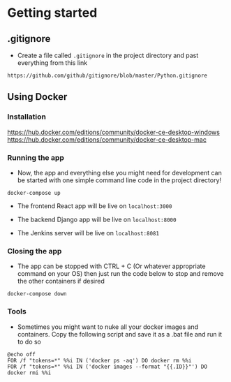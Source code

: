 # Getting started

## .gitignore
* Create a file called ```.gitignore``` in the project directory and past everything from this link

```https://github.com/github/gitignore/blob/master/Python.gitignore```

## Using Docker
### Installation
https://hub.docker.com/editions/community/docker-ce-desktop-windows
https://hub.docker.com/editions/community/docker-ce-desktop-mac

### Running the app
* Now, the app and everything else you might need for development can be started with one simple command line code in the project directory!

```docker-compose up```

* The frontend React app will be live on ```localhost:3000```

* The backend Django app will be live on ```localhost:8000```

* The Jenkins server will be live on ```localhost:8081```

### Closing the app 
* The app can be stopped with CTRL + C (Or whatever appropriate command on your OS) then just run the code below to stop and remove the other containers if desired

```docker-compose down```

### Tools
* Sometimes you might want to nuke all your docker images and containers. Copy the following script and save it as a .bat file and run it to do so

```
@echo off
FOR /f "tokens=*" %%i IN ('docker ps -aq') DO docker rm %%i
FOR /f "tokens=*" %%i IN ('docker images --format "{{.ID}}"') DO docker rmi %%i
```
